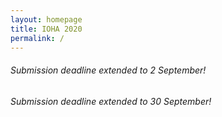 ```yaml
---
layout: homepage
title: IOHA 2020
permalink: /
---
```

<!-- Type your notification here - the notification bar will not appear if this is empty. For other changes, refer to _data/homepage.yml to edit the homepage --> 
###### Submission deadline extended to 2 September!
###### Submission deadline extended to 30 September!
